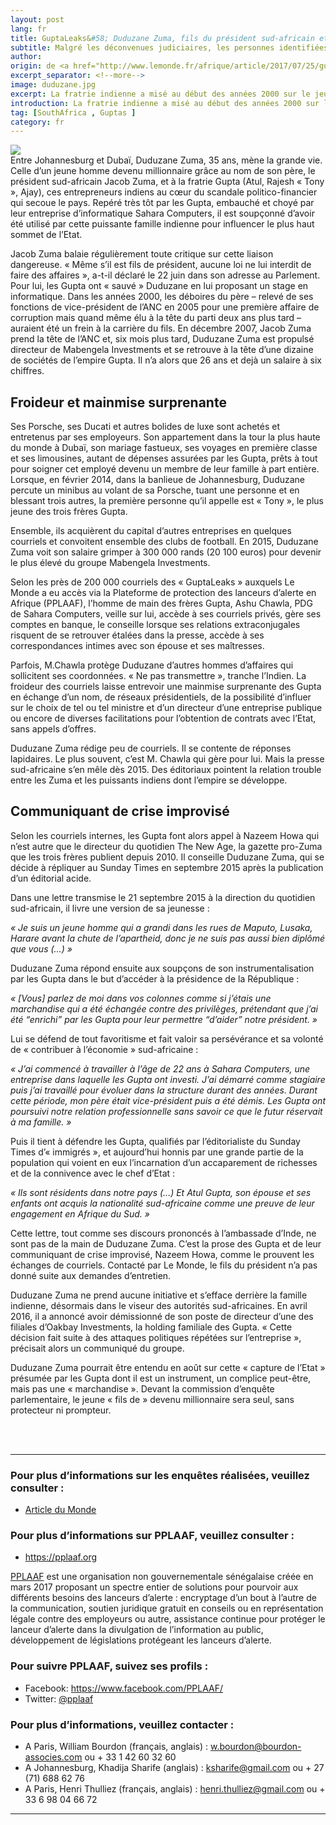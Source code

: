 ```yaml
---
layout: post
lang: fr
title: GuptaLeaks&#58; Duduzane Zuma, fils du président sud-africain et pièce maîtresse de la famille Gupta
subtitle: Malgré les déconvenues judiciaires, les personnes identifiées par les enquêtes de PPLAAF et Global Witness s’entêtent
author: 
origin: de <a href="http://www.lemonde.fr/afrique/article/2017/07/25/guptaleaks-duduzane-zuma-fils-du-president-sud-africain-et-piece-maitresse-de-la-famille-gupta_5164755_3212.html" target="_blank">Le Monde</a>
excerpt_separator: <!--more-->
image: duduzane.jpg
excerpt: La fratrie indienne a misé au début des années 2000 sur le jeune fils de Jacob Zuma, alors en pleine ascension politique malgré une première affaire de corruption.
introduction: La fratrie indienne a misé au début des années 2000 sur le jeune fils de Jacob Zuma, alors en pleine ascension politique malgré une première affaire de corruption.
tag: [SouthAfrica , Guptas ]
category: fr
---
```

<img class="img-responsive img-post center-block" src="/assets/images/posts/duduzane.jpg">

<br>
Entre Johannesburg et Dubaï, Duduzane Zuma, 35 ans, mène la grande vie. Celle d’un jeune homme devenu millionnaire grâce au nom de son père, le président sud-africain Jacob Zuma, et à la fratrie Gupta (Atul, Rajesh « Tony », Ajay), ces entrepreneurs indiens au cœur du scandale politico-financier qui secoue le pays. Repéré très tôt par les Gupta, embauché et choyé par leur entreprise d’informatique Sahara Computers, il est soupçonné d’avoir été utilisé par cette puissante famille indienne pour influencer le plus haut sommet de l’Etat.

Jacob Zuma balaie régulièrement toute critique sur cette liaison dangereuse. « Même s’il est fils de président, aucune loi ne lui interdit de faire des affaires », a-t-il déclaré le 22 juin dans son adresse au Parlement. Pour lui, les Gupta ont « sauvé » Duduzane en lui proposant un stage en informatique. Dans les années 2000, les déboires du père – relevé de ses fonctions de vice-président de l’ANC en 2005 pour une première affaire de corruption mais quand même élu à la tête du parti deux ans plus tard – auraient été un frein à la carrière du fils. En décembre 2007, Jacob Zuma prend la tête de l’ANC et, six mois plus tard, Duduzane Zuma est propulsé directeur de Mabengela Investments et se retrouve à la tête d’une dizaine de sociétés de l’empire Gupta. Il n’a alors que 26 ans et dejà un salaire à six chiffres.

## Froideur et mainmise surprenante

Ses Porsche, ses Ducati et autres bolides de luxe sont achetés et entretenus par ses employeurs. Son appartement dans la tour la plus haute du monde à Dubaï, son mariage fastueux, ses voyages en première classe et ses limousines, autant de dépenses assurées par les Gupta, prêts à tout pour soigner cet employé devenu un membre de leur famille à part entière. Lorsque, en février 2014, dans la banlieue de Johannesburg, Duduzane percute un minibus au volant de sa Porsche, tuant une personne et en blessant trois autres, la première personne qu’il appelle est « Tony », le plus jeune des trois frères Gupta.

Ensemble, ils acquièrent du capital d’autres entreprises en quelques courriels et convoitent ensemble des clubs de football. En 2015, Duduzane Zuma voit son salaire grimper à 300 000 rands (20 100 euros) pour devenir le plus élevé du groupe Mabengela Investments.

Selon les près de 200 000 courriels des « GuptaLeaks » auxquels Le Monde a eu accès via la Plateforme de protection des lanceurs d’alerte en Afrique (PPLAAF), l’homme de main des frères Gupta, Ashu Chawla, PDG de Sahara Computers, veille sur lui, accède à ses courriels privés, gère ses comptes en banque, le conseille lorsque ses relations extraconjugales risquent de se retrouver étalées dans la presse, accède à ses correspondances intimes avec son épouse et ses maîtresses.

Parfois, M.Chawla protège Duduzane d’autres hommes d’affaires qui sollicitent ses coordonnées. « Ne pas transmettre », tranche l’Indien. La froideur des courriels laisse entrevoir une mainmise surprenante des Gupta en échange d’un nom, de réseaux présidentiels, de la possibilité d’influer sur le choix de tel ou tel ministre et d’un directeur d’une entreprise publique ou encore de diverses facilitations pour l’obtention de contrats avec l’Etat, sans appels d’offres.

Duduzane Zuma rédige peu de courriels. Il se contente de réponses lapidaires. Le plus souvent, c’est M. Chawla qui gère pour lui. Mais la presse sud-africaine s’en mêle dès 2015. Des éditoriaux pointent la relation trouble entre les Zuma et les puissants indiens dont l’empire se développe.

## Communiquant de crise improvisé

Selon les courriels internes, les Gupta font alors appel à Nazeem Howa qui n’est autre que le directeur du quotidien The New Age, la gazette pro-Zuma que les trois frères publient depuis 2010. Il conseille Duduzane Zuma, qui se décide à répliquer au Sunday Times en septembre 2015 après la publication d’un éditorial acide.

Dans une lettre transmise le 21 septembre 2015 à la direction du quotidien sud-africain, il livre une version de sa jeunesse :

_« Je suis un jeune homme qui a grandi dans les rues de Maputo, Lusaka, Harare avant la chute de l’apartheid, donc je ne suis pas aussi bien diplômé que vous (...) »_

Duduzane Zuma répond ensuite aux soupçons de son instrumentalisation par les Gupta dans le but d’accéder à la présidence de la République :

_« [Vous] parlez de moi dans vos colonnes comme si j’étais une marchandise qui a été échangée contre des privilèges, prétendant que j’ai été “enrichi” par les Gupta pour leur permettre “d’aider” notre président. »_

Lui se défend de tout favoritisme et fait valoir sa persévérance et sa volonté de « contribuer à l’économie » sud-africaine :

_« J’ai commencé à travailler à l’âge de 22 ans à Sahara Computers, une entreprise dans laquelle les Gupta ont investi. J’ai démarré comme stagiaire puis j’ai travaillé pour évoluer dans la structure durant des années. Durant cette période, mon père était vice-président puis a été démis. Les Gupta ont poursuivi notre relation professionnelle sans savoir ce que le futur réservait à ma famille. »_

Puis il tient à défendre les Gupta, qualifiés par l’éditorialiste du Sunday Times d’« immigrés », et aujourd’hui honnis par une grande partie de la population qui voient en eux l’incarnation d’un accaparement de richesses et de la connivence avec le chef d’Etat :

_« Ils sont résidents dans notre pays (...) Et Atul Gupta, son épouse et ses enfants ont acquis la nationalité sud-africaine comme une preuve de leur engagement en Afrique du Sud. »_

Cette lettre, tout comme ses discours prononcés à l’ambassade d’Inde, ne sont pas de la main de Duduzane Zuma. C’est la prose des Gupta et de leur communiquant de crise improvisé, Nazeem Howa, comme le prouvent les échanges de courriels. Contacté par Le Monde, le fils du président n’a pas donné suite aux demandes d’entretien.

Duduzane Zuma ne prend aucune initiative et s’efface derrière la famille indienne, désormais dans le viseur des autorités sud-africaines. En avril 2016, il a annoncé avoir démissionné de son poste de directeur d’une des filiales d’Oakbay Investments, la holding familiale des Gupta. « Cette décision fait suite à des attaques politiques répétées sur l’entreprise », précisait alors un communiqué du groupe.

Duduzane Zuma pourrait être entendu en août sur cette « capture de l’Etat » présumée par les Gupta dont il est un instrument, un complice peut-être, mais pas une « marchandise ». Devant la commission d’enquête parlementaire, le jeune « fils de » devenu millionnaire sera seul, sans protecteur ni prompteur.

<br>
<br>

--------------

### Pour plus d’informations sur les enquêtes réalisées, veuillez consulter :
- [Article du Monde](http://www.lemonde.fr/afrique/article/2017/07/25/guptaleaks-duduzane-zuma-fils-du-president-sud-africain-et-piece-maitresse-de-la-famille-gupta_5164755_3212.html ) 

### Pour plus d’informations sur PPLAAF, veuillez consulter :
- <https://pplaaf.org>

[PPLAAF](https://pplaaf.org/fr/faq.html) est une organisation non gouvernementale sénégalaise créée en mars 2017 proposant un spectre entier de solutions pour pourvoir aux différents besoins des lanceurs d’alerte : encryptage d’un bout à l’autre de la communication, soutien juridique gratuit en conseils ou en représentation légale contre des employeurs ou autre, assistance continue pour protéger le lanceur d’alerte dans la divulgation de l’information au public, développement de législations protégeant les lanceurs d’alerte. 

### Pour suivre PPLAAF, suivez ses profils :
- Facebook: <https://www.facebook.com/PPLAAF/>
- Twitter: [@pplaaf](https://twitter.com/pplaaf)

### Pour plus d’informations, veuillez contacter :
- A Paris, William Bourdon (français, anglais) : [w.bourdon@bourdon-associes.com](mailto:w.bourdon@bourdon-associes.com) ou + 33 1 42 60 32 60
- A Johannesburg, Khadija Sharife (anglais) : [ksharife@gmail.com](mailto:ksharife@gmail.com) ou + 27 (71) 688 62 76 
- A Paris, Henri Thulliez (français, anglais) : [henri.thulliez@gmail.com](mailto:henri.thulliez@gmail.com) ou + 33 6 98 04 66 72





-----
